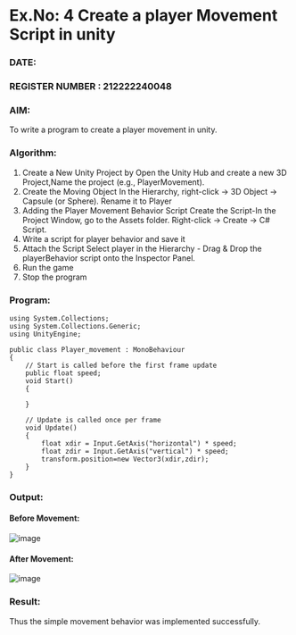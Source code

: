 # Ex.No: 4  Create a player Movement Script in unity 
### DATE:                                                                            
### REGISTER NUMBER : 212222240048
### AIM: 
To write a program to create a player movement in unity.
### Algorithm:
1. Create a New Unity Project by Open the  Unity Hub and create a new 3D Project,Name the project (e.g., PlayerMovement).
2. Create the Moving Object
   In the Hierarchy, right-click → 3D Object → Capsule (or Sphere).
   Rename it to Player 
4. Adding the Player Movement Behavior Script
   Create the Script-In the Project Window, go to the Assets folder.
   Right-click → Create → C# Script.
5. Write a script for player behavior and save it
6. Attach the Script
   Select player in the Hierarchy - Drag & Drop the playerBehavior script onto the Inspector Panel.
7. Run the game 
8. Stop the program
    
### Program:
```
using System.Collections;
using System.Collections.Generic;
using UnityEngine;

public class Player_movement : MonoBehaviour
{
    // Start is called before the first frame update
    public float speed;
    void Start()
    {

    }

    // Update is called once per frame
    void Update()
    {
        float xdir = Input.GetAxis("horizontal") * speed;
        float zdir = Input.GetAxis("vertical") * speed;
        transform.position=new Vector3(xdir,zdir);
    }
}

```
### Output:
#### Before Movement:
![image](https://github.com/user-attachments/assets/ca365961-f6d9-4040-8167-da2f91e4dac0)

#### After Movement:
![image](https://github.com/user-attachments/assets/974d3d93-b7b1-4900-a457-3dccfd6bd370)



### Result:
Thus the simple movement behavior was implemented successfully.
